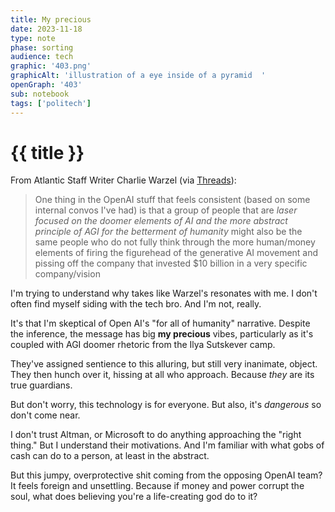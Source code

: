 ```yaml
---
title: My precious
date: 2023-11-18
type: note
phase: sorting
audience: tech
graphic: '403.png'
graphicAlt: 'illustration of a eye inside of a pyramid ￼'
openGraph: '403'
sub: notebook
tags: ['politech']
---
```

# {{ title }}

From Atlantic Staff Writer Charlie Warzel (via [Threads](https://www.threads.net/@cwarzel/post/Czz-H5TMk3F/?igshid=MzRlODBiNWFlZA==)):

> One thing in the OpenAI stuff that feels consistent (based on some internal convos I've had) is that a group of people that are *laser focused on the doomer elements of AI and the more abstract principle of AGI for the betterment of humanity* might also be the same people who do not fully think through the more human/money elements of firing the figurehead of the generative AI movement and pissing off the company that invested $10 billion in a very specific company/vision


I'm trying to understand why takes like Warzel's resonates with me. I don't often find myself siding with the tech bro. And I'm not, really. 

It's that I'm skeptical of Open AI's "for all of humanity" narrative. Despite the inference, the message has big **my precious** vibes, particularly as it's coupled with AGI doomer rhetoric from the Ilya Sutskever camp. 

They've assigned sentience to this alluring, but still very inanimate, object. They then hunch over it, hissing at all who approach. Because *they* are its true guardians. 

But don't worry, this technology is for everyone. But also, it's *dangerous* so don't come near.

I don't trust Altman, or Microsoft to do anything approaching the "right thing." But I understand their motivations. And I'm familiar with what gobs of cash can do to a person, at least in the abstract. 

But this jumpy, overprotective shit coming from the opposing OpenAI team? It feels foreign and unsettling. Because if money and power corrupt the soul, what does believing you're a life-creating god do to it?